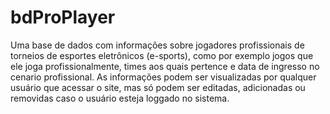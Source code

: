 # bdProPlayer
Uma base de dados com informações sobre jogadores profissionais de torneios de esportes eletrônicos (e-sports), como por exemplo jogos que ele joga profissionalmente, times aos quais pertence e data de ingresso no cenario profissional. As informações podem ser visualizadas por qualquer usuário que acessar o site, mas só podem ser editadas, adicionadas ou removidas caso o usuário esteja loggado no sistema.
